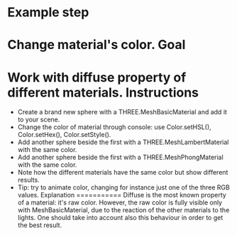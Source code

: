 Example step
============
Change material's color.
Goal
====
Work with diffuse property of different materials. 
Instructions
============
- Create a brand new sphere with a THREE.MeshBasicMaterial and add it to your scene.
- Change the color of material through console: use Color.setHSL(), Color.setHex(), Color.setStyle().
- Add another sphere beside the first with a THREE.MeshLambertMaterial with the same color.
- Add another sphere beside the first with a THREE.MeshPhongMaterial with the same color.
- Note how the different materials have the same color but show different results.
- Tip: try to animate color, changing for instance just one of the three RGB values. 
Explanation
===========
Diffuse is the most known property of a material: it's raw color. However, the raw color is fully visible only with MeshBasicMaterial,
due to the reaction of the other materials to the lights.
One should take into account also this behaviour in order to get the best result.